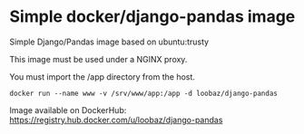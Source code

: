Simple docker/django-pandas image
=================================

Simple Django/Pandas image based on ubuntu:trusty

This image must be used under a NGINX proxy.

You must import the /app directory from the host.

`docker run --name www -v /srv/www/app:/app -d loobaz/django-pandas`

Image available on DockerHub: https://registry.hub.docker.com/u/loobaz/django-pandas
